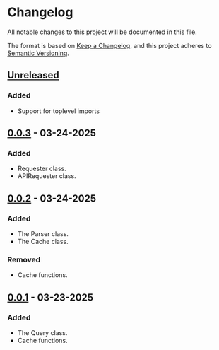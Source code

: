 # Changelog

All notable changes to this project will be documented in this file.

The format is based on [Keep a Changelog](https://keepachangelog.com/en/1.1.0/),
and this project adheres to [Semantic Versioning](https://semver.org/spec/v2.0.0.html).

## [Unreleased]

### Added

- Support for toplevel imports

## [0.0.3] - 03-24-2025

### Added

- Requester class.
- APIRequester class.

## [0.0.2] - 03-24-2025

### Added

- The Parser class.
- The Cache class.

### Removed

- Cache functions.

## [0.0.1] - 03-23-2025

### Added

- The Query class.
- Cache functions.


[unreleased]: https://github.com/taylorhmorris/pyquaca/compare/v0.0.3...HEAD
[0.0.3]: https://github.com/taylorhmorris/pyquaca/compare/v0.0.2...v0.0.3
[0.0.2]: https://github.com/taylorhmorris/pyquaca/compare/v0.0.1...v0.0.2
[0.0.1]: https://github.com/taylorhmorris/pyquaca/releases/tag/v0.0.1
